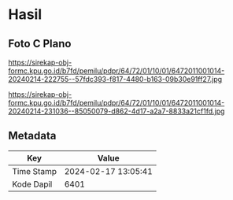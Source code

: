 # Hasil

## Foto C Plano

https://sirekap-obj-formc.kpu.go.id/b7fd/pemilu/pdpr/64/72/01/10/01/6472011001014-20240214-222755--57fdc393-f817-4480-b163-09b30e91ff27.jpg

https://sirekap-obj-formc.kpu.go.id/b7fd/pemilu/pdpr/64/72/01/10/01/6472011001014-20240214-231036--85050079-d862-4d17-a2a7-8833a21cf1fd.jpg


## Metadata

| Key        | Value               |
| ---------- | ------------------- |
| Time Stamp | 2024-02-17 13:05:41 |
| Kode Dapil | 6401                |



